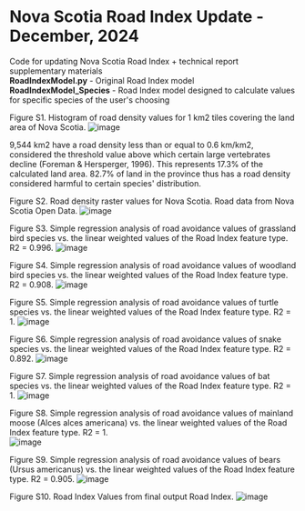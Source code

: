 # Nova Scotia Road Index Update - December, 2024
Code for updating Nova Scotia Road Index + technical report supplementary materials
<br/>
**RoadIndexModel.py** - Original Road Index model
**RoadIndexModel_Species** - Road Index model designed to calculate values for specific species of the user's choosing
<br/>

Figure S1. Histogram of road density values for 1 km2 tiles covering the land area of Nova Scotia.
![image](https://github.com/user-attachments/assets/180a6583-6259-48fc-94bb-0c640b437078)

9,544 km2 have a road density less than or equal to 0.6 km/km2, considered the threshold value above which certain large vertebrates decline (Foreman & Hersperger, 1996). This represents 17.3% of the calculated land area. 82.7% of land in the province thus has a road density considered harmful to certain species' distribution.

Figure S2. Road density raster values for Nova Scotia. Road data from Nova Scotia Open Data. 
![image](https://github.com/user-attachments/assets/5b7ea595-ce6c-4f6c-8644-4c19b4192109)
 
Figure S3. Simple regression analysis of road avoidance values of grassland bird species vs. the linear weighted values of the Road Index feature type. R2 = 0.996.
![image](https://github.com/user-attachments/assets/3b310257-3c3d-4a89-9ced-c14ce83321de)

Figure S4. Simple regression analysis of road avoidance values of woodland bird species vs. the linear weighted values of the Road Index feature type. R2 = 0.908.
![image](https://github.com/user-attachments/assets/20fc54f1-cf3c-427d-ba85-d0bd7f8ca882)

Figure S5. Simple regression analysis of road avoidance values of turtle species vs. the linear weighted values of the Road Index feature type. R2 = 1.
![image](https://github.com/user-attachments/assets/3f624be1-2681-4445-a3ff-8996f5c45da4)

Figure S6. Simple regression analysis of road avoidance values of snake species vs. the linear weighted values of the Road Index feature type. R2 = 0.892.
![image](https://github.com/user-attachments/assets/8410273d-9e5b-4902-8eaa-e11d43ef1193)

Figure S7. Simple regression analysis of road avoidance values of bat species vs. the linear weighted values of the Road Index feature type. R2 = 1.
![image](https://github.com/user-attachments/assets/1fd451e1-61d0-466f-aee3-1b3025b0d79c)

Figure S8. Simple regression analysis of road avoidance values of mainland moose (Alces alces americana) vs. the linear weighted values of the Road Index feature type. R2 = 1.  
![image](https://github.com/user-attachments/assets/d3734f84-74d0-4190-bad4-7f919cacf736)

Figure S9. Simple regression analysis of road avoidance values of bears (Ursus americanus) vs. the linear weighted values of the Road Index feature type. R2 = 0.905.
![image](https://github.com/user-attachments/assets/de313237-1b48-436d-ada4-cd43a60b6681)

Figure S10. Road Index Values from final output Road Index. 
![image](https://github.com/user-attachments/assets/0190edb3-46f8-437d-b749-da383deba878)

